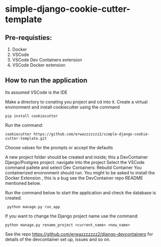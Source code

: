 # simple-django-cookie-cutter-template

## Pre-requisties:

1. Docker 
2. VSCode
3. VSCode Dev Containers extension
4. VSCode Docker extension

## How to run the application

Its assumed VSCode is the IDE

Make  a directory to conating you project and cd into it.
Create a virtual environment and install cookiecutter  using the command 

``` pip install cookiecutter ```

Run the command:

```cookiecutter https://github.com/erwazzzzzzz2/simple-django-cookie-cutter-template.git```

Choose values for the prompts or accept the defaults

A new project folder should be created and inside; this a DevContainer Django/Postgres project.
navigate into the project
Select the VSCode command pallete and select Dev Containers: Rebuild Container 
You containerized environment should run. You might to be asked to install the Docker Extension , this is a bug see the DevContainer repo README mentioned below.

Run the command below to start the application and check the database is created.

``` python manage.py run_app```

If you want to change the Django project name use the command:

``` python manage.py rename_project <current_name> <new_name> ```

See the repo https://github.com/erwazzzzzzz2/django-devcontainers  for details of the devcontainer set up, issues and so on.

